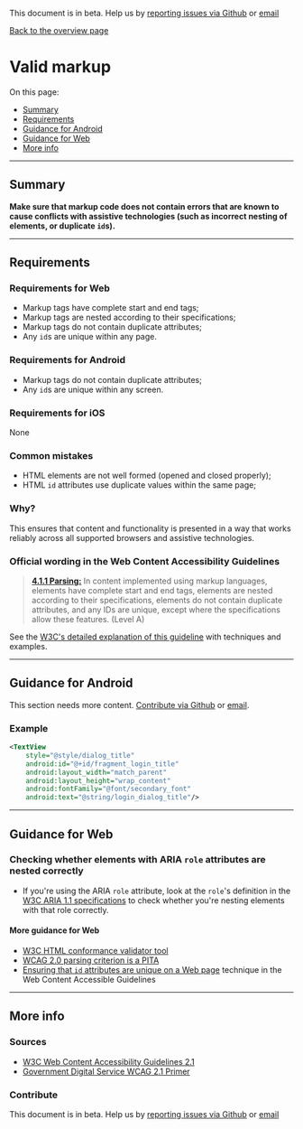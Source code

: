 This document is in beta. Help us by [reporting issues via Github](https://github.com/theappbusiness/accessibility-guidelines) or [email](mailto:jeanfrancois@theappbusiness.com)

[Back to the overview page](./../index.html)

# Valid markup

On this page:
* [Summary](#summary)
* [Requirements](#requirements)
* [Guidance for Android](#guidance-for-android)
* [Guidance for Web](#guidance-for-web)
* [More info](#more-info)

---

## Summary

**Make sure that markup code does not contain errors that are known to cause conflicts with assistive technologies (such as incorrect nesting of elements, or duplicate `id`s).**

---

## Requirements

### Requirements for Web

* Markup tags have complete start and end tags;
* Markup tags are nested according to their specifications;
* Markup tags do not contain duplicate attributes;
* Any `id`s are unique within any page.

### Requirements for Android

* Markup tags do not contain duplicate attributes;
* Any `id`s are unique within any screen.

### Requirements for iOS

None

### Common mistakes

*   HTML elements are not well formed (opened and closed properly);
*   HTML `id` attributes use duplicate values within the same page;

### Why?

This ensures that content and functionality is presented in a way that works reliably across all supported browsers and assistive technologies.

### Official wording in the Web Content Accessibility Guidelines

> [**4.1.1 Parsing:**](https://www.w3.org/TR/UNDERSTANDING-WCAG20/ensure-compat-parses.html) In content implemented using markup languages, elements have complete start and end tags, elements are nested according to their specifications, elements do not contain duplicate attributes, and any IDs are unique, except where the specifications allow these features. (Level A)

See the [W3C's detailed explanation of this guideline](https://www.w3.org/TR/UNDERSTANDING-WCAG20/ensure-compat-parses.html) with techniques and examples.

---

## Guidance for Android

This section needs more content. [Contribute via Github](https://github.com/theappbusiness/accessibility-guidelines/) or [email](mailto:jeanfrancois@theappbusiness.com).

### Example

```xml
<TextView
    style="@style/dialog_title"
    android:id="@+id/fragment_login_title"
    android:layout_width="match_parent"
    android:layout_height="wrap_content"
    android:fontFamily="@font/secondary_font"
    android:text="@string/login_dialog_title"/>
```

---

## Guidance for Web

### Checking whether elements with ARIA `role` attributes are nested correctly

* If you're using the ARIA `role` attribute, look at the `role`'s definition in the [W3C ARIA 1.1 specifications](https://www.w3.org/TR/wai-aria-1.1/#role_definitions) to check whether you're nesting elements with that role correctly.

#### More guidance for Web

*   [W3C HTML conformance validator tool](https://validator.w3.org/nu/)
*   [WCAG 2.0 parsing criterion is a PITA](https://www.paciellogroup.com/blog/2015/11/wcag-2-0-parsing-criterion-is-a-pita/)
* [Ensuring that `id` attributes are unique on a Web page](https://www.w3.org/TR/2016/NOTE-WCAG20-TECHS-20161007/H93) technique in the Web Content Accessible Guidelines

---

## More info

### Sources

* [W3C Web Content Accessibility Guidelines 2.1](https://www.w3.org/TR/WCAG21/)
* [Government Digital Service WCAG 2.1 Primer](https://alphagov.github.io/wcag-primer/)

### Contribute

This document is in beta. Help us by [reporting issues via Github](https://github.com/theappbusiness/accessibility-guidelines) or [email](mailto:jeanfrancois@theappbusiness.com)
